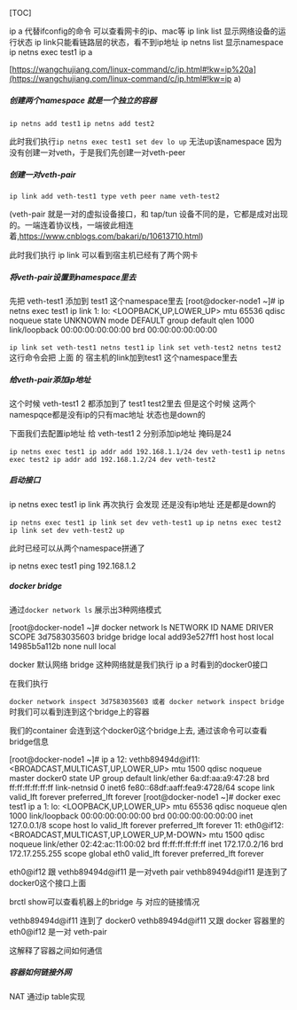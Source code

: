 [TOC]

ip a  代替ifconfig的命令 可以查看网卡的ip、mac等
ip link list 显示网络设备的运行状态  ip link只能看链路层的状态，看不到ip地址
ip netns list 显示namespace
ip netns exec test1 ip a

[https://wangchujiang.com/linux-command/c/ip.html#!kw=ip%20a](https://wangchujiang.com/linux-command/c/ip.html#!kw=ip a)


##### 创建两个namespace 就是一个独立的容器

`ip netns add test1`
`ip netns add test2`

此时我们执行`ip netns exec test1 set dev lo up` 无法up该namespace 因为没有创建一对veth，于是我们先创建一对veth-peer



##### 创建一对veth-pair

`ip link add veth-test1 type veth peer name veth-test2`

(veth-pair 就是一对的虚拟设备接口，和 tap/tun 设备不同的是，它都是成对出现的。一端连着协议栈，一端彼此相连着,https://www.cnblogs.com/bakari/p/10613710.html)

此时我们执行 ip link 可以看到宿主机已经有了两个网卡



##### 将veth-pair设置到namespace里去

先把 veth-test1 添加到 test1 这个namespace里去
[root@docker-node1 ~]# ip netns exec test1 ip link
1: lo: <LOOPBACK,UP,LOWER_UP> mtu 65536 qdisc noqueue state UNKNOWN mode DEFAULT group default qlen 1000
    link/loopback 00:00:00:00:00:00 brd 00:00:00:00:00:00

`ip link set veth-test1 netns test1`
`ip link set veth-test2 netns test2 `
这行命令会把 上面 的 宿主机的link加到test1  这个namespace里去



##### 给veth-pair添加ip地址

这个时候 veth-test1 2 都添加到了 test1 test2里去 但是这个时候 这两个namespqce都是没有ip的只有mac地址 状态也是down的

下面我们去配置ip地址 给 veth-test1 2 分别添加ip地址 掩码是24

`ip netns exec test1 ip addr add 192.168.1.1/24 dev veth-test1`
`ip netns exec test2 ip addr add 192.168.1.2/24 dev veth-test2`



##### 启动接口

ip netns exec test1 ip link 再次执行 会发现 还是没有ip地址 还是都是down的 

`ip netns exec test1 ip link set dev veth-test1 up`
`ip netns exec test2 ip link set dev veth-test2 up`

此时已经可以从两个namespace拼通了

ip netns exec test1 ping 192.168.1.2



##### docker bridge

通过`docker network ls` 展示出3种网络模式

[root@docker-node1 ~]# docker network ls
NETWORK ID          NAME                DRIVER              SCOPE
3d7583035603        bridge              bridge              local
add93e527ff1        host                host                local
14985b5a112b        none                null                local



docker 默认网络 bridge 这种网络就是我们执行 ip a 时看到的docker0接口



在我们执行

`docker network inspect 3d7583035603 或者 docker network inspect bridge`时我们可以看到连到这个bridge上的容器

我们的container 会连到这个docker0这个bridge上去, 通过该命令可以查看bridge信息



[root@docker-node1 ~]# ip a
12: vethb89494d@if11: <BROADCAST,MULTICAST,UP,LOWER_UP> mtu 1500 qdisc noqueue master docker0 state UP group default
    link/ether 6a:df:aa:a9:47:28 brd ff:ff:ff:ff:ff:ff link-netnsid 0
    inet6 fe80::68df:aaff:fea9:4728/64 scope link
       valid_lft forever preferred_lft forever
[root@docker-node1 ~]# docker exec test1 ip a
1: lo: <LOOPBACK,UP,LOWER_UP> mtu 65536 qdisc noqueue qlen 1000
    link/loopback 00:00:00:00:00:00 brd 00:00:00:00:00:00
    inet 127.0.0.1/8 scope host lo
       valid_lft forever preferred_lft forever
11: eth0@if12: <BROADCAST,MULTICAST,UP,LOWER_UP,M-DOWN> mtu 1500 qdisc noqueue
    link/ether 02:42:ac:11:00:02 brd ff:ff:ff:ff:ff:ff
    inet 172.17.0.2/16 brd 172.17.255.255 scope global eth0
       valid_lft forever preferred_lft forever



eth0@if12 跟 vethb89494d@if11 是一对veth pair  vethb89494d@if11 是连到了docker0这个接口上面



brctl show可以查看机器上的bridge 与 对应的链接情况

vethb89494d@if11  连到了 docker0  vethb89494d@if11 又跟 docker 容器里的 eth0@if12 是一对 veth-pair



这解释了容器之间如何通信



##### 容器如何链接外网

NAT 通过ip table实现

